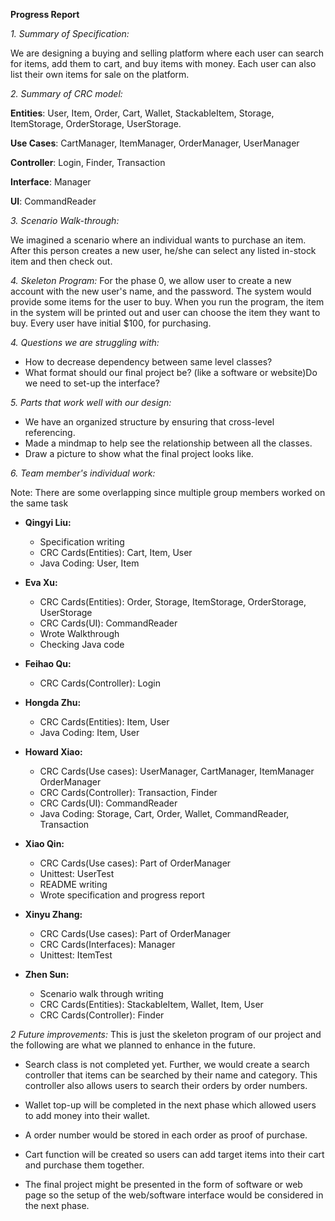 **Progress Report**

*1. Summary of Specification:*

We are designing a buying and selling platform where each user can search for items, add them to cart, and buy items with money. Each user can also list their own items for sale on the platform.

*2. Summary of CRC model:*

**Entities**: User, Item, Order, Cart, Wallet, StackableItem, Storage, ItemStorage, OrderStorage, UserStorage.

**Use Cases**: CartManager, ItemManager, OrderManager, UserManager

**Controller**: Login, Finder, Transaction

**Interface**: Manager

**UI**: CommandReader

*3. Scenario Walk-through:* 

We imagined a scenario where an individual wants to purchase an item. After this person creates a new user, 
he/she can select any listed in-stock item and then check out.


*4. Skeleton Program:*
For the phase 0, we allow user to create a new account with the new user's name, and the password.
The system would provide some items for the user to buy. When you run the program, the item in the system
will be printed out and user can choose the item they want to buy. Every user have initial $100, for purchasing.

*4. Questions we are struggling with:*

- How to decrease dependency between same level classes?
- What format should our final project be? (like a software or website)Do we need to set-up the interface?

*5. Parts that work well with our design:*

- We have an organized structure by ensuring that cross-level referencing. 
- Made a mindmap to help see the relationship between all the classes. 
- Draw a picture to show what the final project looks like. 

*6. Team member's individual work:*   

Note: There are some overlapping since multiple group members worked on the same task 

- **Qingyi Liu:** 
  - Specification writing 
  - CRC Cards(Entities): Cart, Item, User
  - Java Coding: User, Item


- **Eva Xu:** 
  - CRC Cards(Entities): Order, Storage, ItemStorage, OrderStorage, UserStorage
  - CRC Cards(UI): CommandReader
  - Wrote Walkthrough
  - Checking Java code


- **Feihao Qu:** 
  - CRC Cards(Controller): Login


- **Hongda Zhu:** 
  - CRC Cards(Entities): Item, User
  - Java Coding: Item, User


- **Howard Xiao:** 
  - CRC Cards(Use cases): UserManager, CartManager, ItemManager OrderManager
  - CRC Cards(Controller): Transaction, Finder
  - CRC Cards(UI): CommandReader
  - Java Coding: Storage, Cart, Order, Wallet, CommandReader, Transaction


- **Xiao Qin:** 
  - CRC Cards(Use cases): Part of OrderManager
  - Unittest: UserTest
  - README writing
  - Wrote specification and progress report


- **Xinyu Zhang:** 
  - CRC Cards(Use cases): Part of OrderManager
  - CRC Cards(Interfaces): Manager
  - Unittest: ItemTest


- **Zhen Sun:** 
  - Scenario walk through writing 
  - CRC Cards(Entities): StackableItem, Wallet, Item, User
  - CRC Cards(Controller): Finder

*2 Future improvements:*
This is just the skeleton program of our project and the following are what we planned to enhance in the future.

- Search class is not completed yet.
  Further, we would create a search controller that items can be searched by their name and category.
  This controller also allows users to search their orders by order numbers.

- Wallet top-up will be completed in the next phase which allowed users to add money into their wallet.

- A order number would be stored in each order as proof of purchase.

- Cart function will be created so users can add target items into their cart and purchase them together.

- The final project might be presented in the form of software or web page so
  the setup of the web/software interface would be considered in the next phase. 